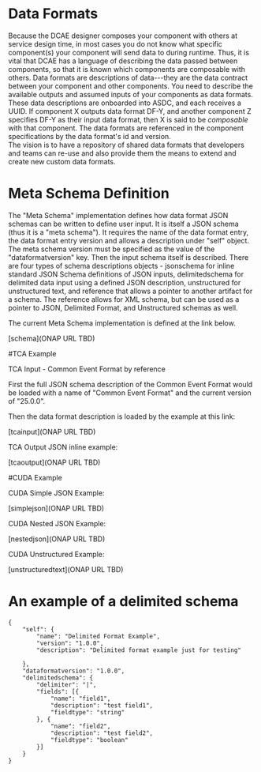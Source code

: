# Data Formats

Because the DCAE designer composes your component with others at service design time, in most cases you do not know what specific component(s) your component will send data to during runtime. 
Thus, it is vital that DCAE has a language of describing the data passed between components, so that it is known which components are composable with others. 
Data formats are descriptions of data---they are the data contract between your component and other components. 
You need to describe the available outputs and assumed inputs of your components as data formats. 
These data descriptions are onboarded into ASDC, and each receives a UUID. 
If component X outputs data format DF-Y, and another component Z specifies DF-Y as their input data format, then X is said to be _composable_ with that component. 
The data formats are referenced in the component specifications by the data format's id and version.  
The vision is to have a repository of shared data formats that developers and teams can re-use and also provide them the means to extend and create new custom data formats.

# Meta Schema Definition

The "Meta Schema" implementation defines how data format JSON schemas can be written to define user input. It is itself a JSON schema (thus it is a "meta schema").  It requires the name of the data format entry, the data format entry version and allows a description under "self" object. The meta schema version must be specified as the value of the "dataformatversion" key.  Then the input schema itself is described.  There are four types of schema descriptions objects - jsonschema for inline standard JSON Schema definitions of JSON inputs, delimitedschema for delimited data input using a defined JSON description, unstructured for unstructured text, and reference that allows a pointer to another artifact for a schema.  The reference allows for XML schema, but can be used as a pointer to JSON, Delimited Format, and Unstructured schemas as well. 

The current Meta Schema implementation is defined at the link below.  

[schema](ONAP URL TBD)

#TCA Example

TCA Input - Common Event Format by reference

First the full JSON schema description of the Common Event Format would be loaded with a name of "Common Event Format" and the current version of "25.0.0".

Then the data format description is loaded by the example at this link:

[tcainput](ONAP URL TBD)

TCA Output JSON inline example: 

[tcaoutput](ONAP URL TBD)

#CUDA Example

CUDA Simple JSON Example:

[simplejson](ONAP URL TBD)

CUDA Nested JSON Example:

[nestedjson](ONAP URL TBD)

CUDA Unstructured Example:

[unstructuredtext](ONAP URL TBD)

# An example of a delimited schema

```
{
    "self": {
        "name": "Delimited Format Example",
        "version": "1.0.0",
        "description": "Delimited format example just for testing"

    },
    "dataformatversion": "1.0.0",
    "delimitedschema": {
        "delimiter": "|",
        "fields": [{
            "name": "field1",
            "description": "test field1",
            "fieldtype": "string"
        }, {
            "name": "field2",
            "description": "test field2",
            "fieldtype": "boolean"
        }]
    }
}
```

